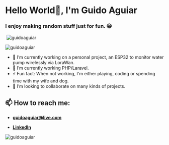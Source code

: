 <h1 align="left">Hello World👋, I'm Guido Aguiar</h1>
<h3 align="left">I enjoy making random stuff just for fun. 😁</h3>

<p align="left">&nbsp;<img align="center" src="https://github-readme-stats.vercel.app/api?username=guidoaguiar&theme=synthwave&show_icons=true&locale=en" alt="guidoaguiar" /></p>
<p align="left"><img align="center" src="https://github-readme-stats.vercel.app/api/top-langs?username=guidoaguiar&show_icons=true&locale=en&theme=synthwave&layout=compact" alt="guidoaguiar" /></p>
<!-- <p align="left"> <a href="https://github.com/ryo-ma/github-profile-trophy"><img src="https://github-profile-trophy.vercel.app/?username=guidoaguiar&theme=synthwave" alt="guidoaguiar" /></a> </p> -->


- 🔭 I’m currently working on a personal project, an ESP32 to monitor water pump wirelessly via LoraWan.
- 🌱 I’m currently working PHP/Laravel.
- ⚡ Fun fact: When not working, I'm either playing, coding or spending time with my wife and dog.
- 👯 I’m looking to collaborate on many kinds of projects.

## 📫 How to reach me:

- **guidoaguiar@live.com**

- [**LinkedIn**](https://www.linkedin.com/in/guidoaguiar/)

<p><img align="left" src="https://github-readme-streak-stats.herokuapp.com/?user=guidoaguiar&" alt="guidoaguiar" /></p>


<!--
**guidoaguiar/guidoaguiar** is a ✨ _special_ ✨ repository because its `README.md`.

Here are some ideas to get you started:

- 🔭 I’m currently working on ...
- 🌱 I’m currently learning ...
- 👯 I’m looking to collaborate on ...
- 🤔 I’m looking for help with ...
- 💬 Ask me about ...
- 📫 How to reach me: ...
- 😄 Pronouns: ...
- ⚡ Fun fact: ...
-->
